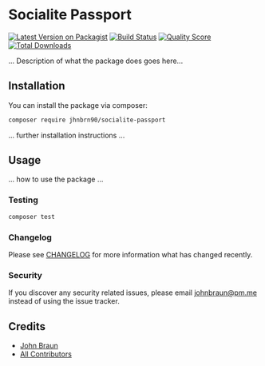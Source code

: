 # Socialite Passport

[![Latest Version on Packagist](https://img.shields.io/packagist/v/jhnbrn90/socialite-passport.svg?style=flat-square)](https://packagist.org/packages/jhnbrn90/socialite-passport)
[![Build Status](https://img.shields.io/travis/Jhnbrn90/socialite-passport/master.svg?style=flat-square)](https://travis-ci.org/Jhnbrn90/socialite-passport)
[![Quality Score](https://img.shields.io/scrutinizer/g/jhnbrn90/socialite-passport.svg?style=flat-square)](https://scrutinizer-ci.com/g/jhnbrn90/socialite-passport)
[![Total Downloads](https://img.shields.io/packagist/dt/jhnbrn90/socialite-passport.svg?style=flat-square)](https://packagist.org/packages/jhnbrn90/socialite-passport)

 ... Description of what the package does goes here...

## Installation
You can install the package via composer:

```bash
composer require jhnbrn90/socialite-passport
```

... further installation instructions ...

## Usage

... how to use the package ...

### Testing

``` bash
composer test
```

### Changelog

Please see [CHANGELOG](CHANGELOG.md) for more information what has changed recently.

### Security

If you discover any security related issues, please email johnbraun@pm.me instead of using the issue tracker.

## Credits

- [John Braun](https://github.com/jhnbrn90)
- [All Contributors](../../contributors)
